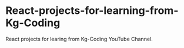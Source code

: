 ﻿# React-projects-for-learning-from-Kg-Coding
React projects for learing from Kg-Coding YouTube Channel.  
